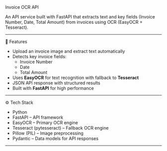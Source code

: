 Invoice OCR API

An API service built with FastAPI that extracts text and key fields (Invoice Number, Date, Total Amount) from invoices using OCR (EasyOCR + Tesseract).

---

🚀 Features
- Upload an invoice image and extract text automatically
- Detects key invoice fields:
  - Invoice Number
  - Date
  - Total Amount
- Uses **EasyOCR** for text recognition with fallback to **Tesseract**
- JSON API response with structured results
- Built with **FastAPI** for high performance

---

⚙️ Tech Stack
- Python
- FastAPI – API framework
- EasyOCR – Primary OCR engine
- Tesseract (pytesseract) – Fallback OCR engine
- Pillow (PIL) – Image preprocessing
- Pydantic – Data models for API responses

---
